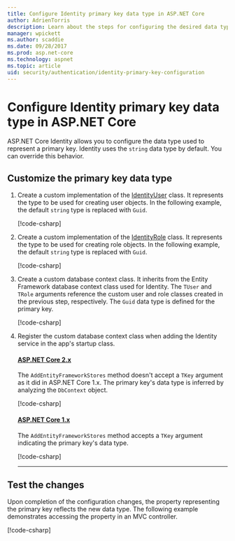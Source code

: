 ```yaml
---
title: Configure Identity primary key data type in ASP.NET Core
author: AdrienTorris
description: Learn about the steps for configuring the desired data type used for the ASP.NET Core Identity primary key.
manager: wpickett
ms.author: scaddie
ms.date: 09/28/2017
ms.prod: asp.net-core
ms.technology: aspnet
ms.topic: article
uid: security/authentication/identity-primary-key-configuration
---
```

# Configure Identity primary key data type in ASP.NET Core

ASP.NET Core Identity allows you to configure the data type used to represent a primary key. Identity uses the `string` data type by default. You can override this behavior.

## Customize the primary key data type

1. Create a custom implementation of the [IdentityUser](/dotnet/api/microsoft.aspnetcore.identity.entityframeworkcore.identityuser-1) class. It represents the type to be used for creating user objects. In the following example, the default `string` type is replaced with `Guid`.

    [!code-csharp[](identity/sample/src/ASPNET-IdentityDemo-PrimaryKeysConfig/Models/ApplicationUser.cs?highlight=4&range=7-13)]

2. Create a custom implementation of the [IdentityRole](/dotnet/api/microsoft.aspnetcore.identity.entityframeworkcore.identityrole-1) class. It represents the type to be used for creating role objects. In the following example, the default `string` type is replaced with `Guid`.

    [!code-csharp[](identity/sample/src/ASPNET-IdentityDemo-PrimaryKeysConfig/Models/ApplicationRole.cs?highlight=3&range=7-12)]

3. Create a custom database context class. It inherits from the Entity Framework database context class used for Identity. The `TUser` and `TRole` arguments reference the custom user and role classes created in the previous step, respectively. The `Guid` data type is defined for the primary key.

    [!code-csharp[](identity/sample/src/ASPNET-IdentityDemo-PrimaryKeysConfig/Data/ApplicationDbContext.cs?highlight=3&range=9-26)]

4. Register the custom database context class when adding the Identity service in the app's startup class.

   #### [ASP.NET Core 2.x](#tab/aspnetcore2x/)
    The `AddEntityFrameworkStores` method doesn't accept a `TKey` argument as it did in ASP.NET Core 1.x. The primary key's data type is inferred by analyzing the `DbContext` object.

    [!code-csharp[](identity/sample/src/ASPNETv2-IdentityDemo-PrimaryKeysConfig/Startup.cs?highlight=6-8&range=25-37)]

   #### [ASP.NET Core 1.x](#tab/aspnetcore1x/)
    The `AddEntityFrameworkStores` method accepts a `TKey` argument indicating the primary key's data type.

    [!code-csharp[](identity/sample/src/ASPNET-IdentityDemo-PrimaryKeysConfig/Startup.cs?highlight=9-11&range=39-55)]

   * * *
## Test the changes

Upon completion of the configuration changes, the property representing the primary key reflects the new data type. The following example demonstrates accessing the property in an MVC controller.

[!code-csharp[](identity/sample/src/ASPNET-IdentityDemo-PrimaryKeysConfig/Controllers/AccountController.cs?name=snippet_GetCurrentUserId&highlight=6)]
